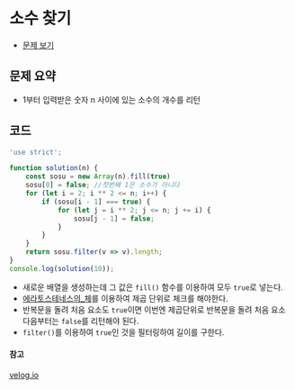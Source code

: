 # 소수 찾기

- [문제 보기](https://programmers.co.kr/learn/courses/30/lessons/12921?language=javascript)

## 문제 요약

- 1부터 입력받은 숫자 n 사이에 있는 소수의 개수를 리턴

## 코드

```javascript
'use strict';

function solution(n) {
    const sosu = new Array(n).fill(true)
    sosu[0] = false; //첫번째 1은 소수가 아니다
    for (let i = 2; i ** 2 <= n; i++) {
        if (sosu[i - 1] === true) {
            for (let j = i ** 2; j <= n; j += i) {
                sosu[j - 1] = false;
            }
        }
    }
    return sosu.filter(v => v).length;
}
console.log(solution(10));
```

- 새로운 배열을 생성하는데 그 값은 `fill()` 함수를 이용하여 모두 `true`로 넣는다.
- [에라토스테네스의\_체](https://ko.wikipedia.org/wiki/%EC%97%90%EB%9D%BC%ED%86%A0%EC%8A%A4%ED%85%8C%EB%84%A4%EC%8A%A4%EC%9D%98_%EC%B2%B4)를 이용하여 제곱 단위로 체크를 해야한다.
- 반복문을 돌려 처음 요소도 `true`이면 이번엔 제곱단위로 반복문을 돌려 처음 요소 다음부터는 `false`를 리턴해야 된다.
- `filter()`를 이용하여 `true`인 것을 필터링하여 길이를 구한다.

#### 참고
[velog.io](https://velog.io/@dosanahnchangho/%ED%94%84%EB%A1%9C%EA%B7%B8%EB%9E%98%EB%A8%B8%EC%8A%A4-%EC%86%8C%EC%88%98-%EA%B5%AC%ED%95%98%EA%B8%B0-JavaScript)
